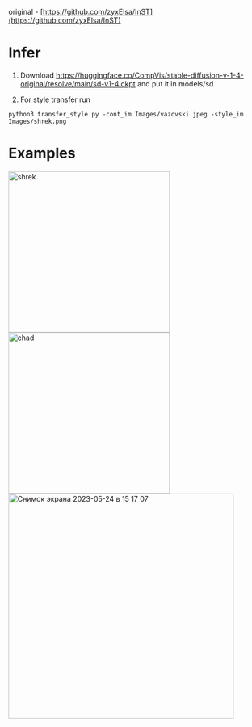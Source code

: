 original - [https://github.com/zyxElsa/InST](https://github.com/zyxElsa/InST)

# Infer
1. Download https://huggingface.co/CompVis/stable-diffusion-v-1-4-original/resolve/main/sd-v1-4.ckpt and put it in models/sd

2. For style transfer run
```
python3 transfer_style.py -cont_im Images/vazovski.jpeg -style_im Images/shrek.png
```
# Examples


<img width="319" alt="shrek" src="https://github.com/GendalfSeriyy/StyleTransfer/assets/55240294/f27df31f-34ff-4438-abd9-bb551fc0d0c7">

<img width="319" alt="chad" src="https://github.com/GendalfSeriyy/StyleTransfer/assets/55240294/6d7541cf-b3a5-4e2a-81bf-1d95d7fd74f6">

<img width="446" alt="Снимок экрана 2023-05-24 в 15 17 07" src="https://github.com/GendalfSeriyy/StyleTransfer/assets/55240294/e6b72442-f7f4-4883-91df-796163b1ec52">
